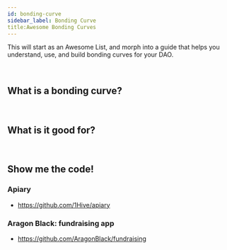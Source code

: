 ```yaml
---
id: bonding-curve
sidebar_label: Bonding Curve
title:Awesome Bonding Curves
---
```


This will start as an Awesome List, and morph into a guide that helps you understand, use, and build bonding curves for your DAO.

<br>

## What is a bonding curve?

<br>

## What is it good for?

<br>

## Show me the code!

### Apiary
- https://github.com/1Hive/apiary

### Aragon Black: fundraising app
- https://github.com/AragonBlack/fundraising

<br>
